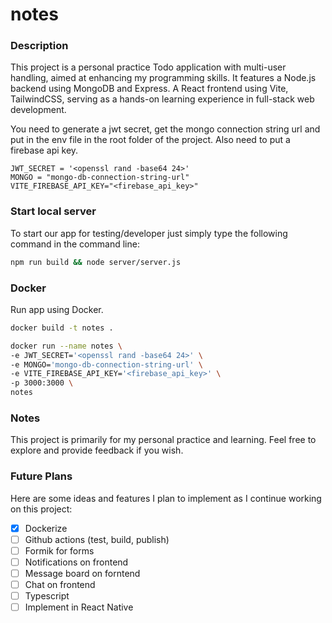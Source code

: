 # notes

### Description

This project is a personal practice Todo application with multi-user handling, aimed at enhancing my programming skills. It features a Node.js backend using MongoDB and Express. A React frontend using Vite, TailwindCSS, serving as a hands-on learning experience in full-stack web development.

You need to generate a jwt secret, get the mongo connection string url and put in the env file in the root folder of the project.
Also need to put a firebase api key.

```
JWT_SECRET = '<openssl rand -base64 24>'
MONGO = "mongo-db-connection-string-url"
VITE_FIREBASE_API_KEY="<firebase_api_key>"
```

### Start local server

To start our app for testing/developer just simply type the following command in the command line:

```bash
npm run build && node server/server.js
```

### Docker

Run app using Docker.

```bash
docker build -t notes .
```

```bash
docker run --name notes \
-e JWT_SECRET='<openssl rand -base64 24>' \
-e MONGO='mongo-db-connection-string-url' \
-e VITE_FIREBASE_API_KEY='<firebase_api_key>' \
-p 3000:3000 \
notes
```

### Notes

This project is primarily for my personal practice and learning. Feel free to explore and provide feedback if you wish.

### Future Plans

Here are some ideas and features I plan to implement as I continue working on this project:

- [x] Dockerize
- [ ] Github actions (test, build, publish)
- [ ] Formik for forms
- [ ] Notifications on frontend
- [ ] Message board on forntend
- [ ] Chat on frontend
- [ ] Typescript
- [ ] Implement in React Native
